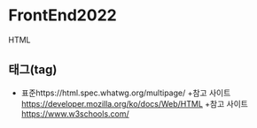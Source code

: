 # FrontEnd2022
HTML
## 태그(tag)
+ 표준https://html.spec.whatwg.org/multipage/
+참고 사이트  https://developer.mozilla.org/ko/docs/Web/HTML
+참고 사이트 https://www.w3schools.com/
